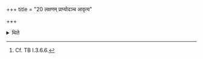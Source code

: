 +++
title = "20 लक्षणम् प्राप्योदञ्च आवृत्य"

+++

<details><summary>थिते</summary>

20. When they have reached the goal they turn to the north[^1] and make the chariots turn round the wooden boundary sign.  

[^1]: Cf. TB I.3.6.6. 
</details>
